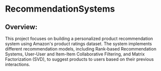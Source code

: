 # RecommendationSystems
## Overview:
This project focuses on building a personalized product recommendation system using Amazon's product ratings dataset. The system implements different recommendation models, including Rank-based Recommendation Systems, User-User and Item-Item Collaborative Filtering, and Matrix Factorization (SVD), to suggest products to users based on their previous interactions.

